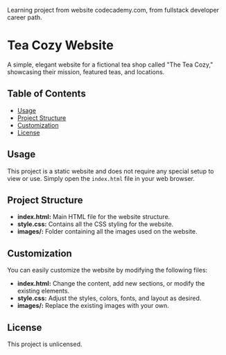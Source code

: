 Learning project from website codecademy.com, from fullstack developer career path.

# Tea Cozy Website

A simple, elegant website for a fictional tea shop called "The Tea Cozy," showcasing their mission, featured teas, and locations.

## Table of Contents

- [Usage](#usage)
- [Project Structure](#project-structure)
- [Customization](#customization)
- [License](#license)

## Usage

This project is a static website and does not require any special setup to view or use. Simply open the `index.html` file in your web browser.

## Project Structure

- **index.html:** Main HTML file for the website structure.
- **style.css:** Contains all the CSS styling for the website.
- **images/:** Folder containing all the images used on the website.

## Customization

You can easily customize the website by modifying the following files:

- **index.html:** Change the content, add new sections, or modify the existing elements.
- **style.css:** Adjust the styles, colors, fonts, and layout as desired.
- **images/:** Replace the existing images with your own.

## License

This project is unlicensed.

